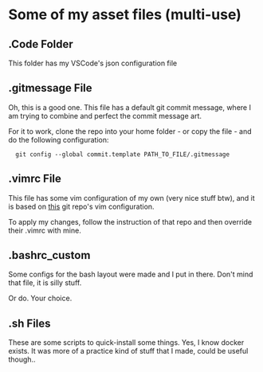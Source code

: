 # Some of my asset files (multi-use)

## .Code Folder

This folder has my VSCode's json configuration file

## .gitmessage File

Oh, this is a good one. This file has a default git commit message, where I am trying to combine and perfect the commit message art.

For it to work, clone the repo into your home folder - or copy the file - and do the following configuration:
```git
  git config --global commit.template PATH_TO_FILE/.gitmessage
```

## .vimrc File

This file has some vim configuration of my own (very nice stuff btw), and it is based on [this](https://gitlab.com/lappis-unb/tools/vim/lappis_vimrc) git repo's vim configuration.

To apply my changes, follow the instruction of that repo and then override their .vimrc with mine.

## .bashrc_custom

Some configs for the bash layout were made and I put in there. Don't mind that file, it is silly stuff.

Or do. Your choice.

## .sh Files

These are some scripts to quick-install some things. Yes, I know docker exists. It was more of a practice kind of stuff that I made, could be useful though..
